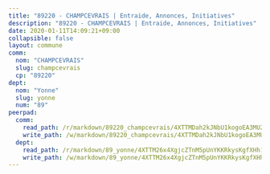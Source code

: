 ```yaml
---
title: "89220 - CHAMPCEVRAIS | Entraide, Annonces, Initiatives"
description: "89220 - CHAMPCEVRAIS | Entraide, Annonces, Initiatives"
date: 2020-01-11T14:09:21+09:00
collapsible: false
layout: commune
comm:
  nom: "CHAMPCEVRAIS"
  slug: champcevrais
  cp: "89220"
dept:
  nom: "Yonne"
  slug: yonne
  num: "89"
peerpad:
  comm:
    read_path: /r/markdown/89220_champcevrais/4XTTMDah2kJNbU1kogoEA3MU21SjoNtSDqmjZ77EAcL9ripap
    write_path: /w/markdown/89220_champcevrais/4XTTMDah2kJNbU1kogoEA3MU21SjoNtSDqmjZ77EAcL9ripap-K3TgUNSz72wgrLG84PHs5YFg9SaHmiAx2JvJe5ZWpXTGcuZJ8D6sNaSG22DV1Sheu7ECTLmoearw9UEGQQ7yurhY1KUzwTmhDKYVicuBHsUmSFPjevq8L6n6Bh22gJxhWinhd5G8
  dept:
    read_path: /r/markdown/89_yonne/4XTTM26x4XgjcZTnM5pUnYKKRkysKgfXHh1wiigoPHqn9LDKB
    write_path: /w/markdown/89_yonne/4XTTM26x4XgjcZTnM5pUnYKKRkysKgfXHh1wiigoPHqn9LDKB-K3TgU4xaMVqzoRnPJNyddApuMoWvJyHL35bzooauYvdhG3MLg3ikjpoueq9BDtqVP4hJBQxpPxix2gohzXyST9tZPnEkyXpDMdHiAFpx7EU6e8WgvFk7NPsBQepM8o13bG9dyqq7
---
```


